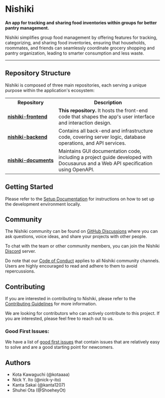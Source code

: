 # Nishiki

**An app for tracking and sharing food inventories within groups for better pantry management.**

Nishiki simplifies group food management by offering features for tracking, categorizing, and sharing food inventories, ensuring that households, roommates, and friends can seamlessly coordinate grocery shopping and pantry organization, leading to smarter consumption and less waste.

---

## Repository Structure

Nishiki is composed of three main repositories, each serving a unique purpose within the application's ecosystem:

<table>
  <tr>
    <th>Repository</th>
    <th>Description</th>
  </tr>
  <tr>
    <td><a href="https://github.com/nishiki-tech/nishiki-frontend" target="_blank"><strong>nishiki-frontend</strong></a></td>
    <td><strong>This repository.</strong> It hosts the front-end code that shapes the app's user interface and interaction design.</td>
  </tr>
  <tr>
    <td><a href="https://github.com/nishiki-tech/nishiki-backend" target="_blank"><strong>nishiki-backend</strong></a></td>
    <td>Contains all back-end and infrastructure code, covering server logic, database operations, and API services.</td>
  </tr>
  <tr>
    <td width="150"><a href="https://github.com/nishiki-tech/nishiki-documents" target="_blank"><strong>nishiki-documents</strong></a></td>
    <td>Maintains GUI documentation code, including a project guide developed with Docusaurus and a Web API specification using OpenAPI.</td>
  </tr>
</table>

## Getting Started

Please refer to the [Setup Documentation](./docs/SETUP.md) for instructions on how to set up the development environment locally.

## Community

The Nishiki community can be found on [GitHub Discussions]() where you can ask questions, voice ideas, and share your projects with other people.

To chat with the team or other community members, you can join the Nishiki [Discord](https://discord.gg/kZ9kZE8dcP) server.

Do note that our [Code of Conduct](./docs/CODE_OF_CONDUCT.md) applies to all Nishiki community channels. Users are highly encouraged to read and adhere to them to avoid repercussions.

## Contributing

If you are interested in contributing to Nishiki, please refer to the [Contributing Guidelines](./docs/CONTRIBUTING.md) for more information.

We are looking for contributors who can actively contribute to this project. If you are interested, please feel free to reach out to us.

### Good First Issues:

We have a list of [good first issues](https://github.com/nishiki-tech/nishiki-frontend/issues?q=is%3Aissue+is%3Aopen+sort%3Aupdated-desc+label%3A%22good+first+issue%22) that contain issues that are relatively easy to solve and are a good starting point for newcomers.

## Authors

- Kota Kawaguchi (@kotaaaa)
- Nick Y. Ito (@nick-y-ito)
- Kanta Sakai (@kanta1207)
- Shuhei Ota (@ShoeheyOt)

<!-- TODO: Add License Section -->
<!-- ISSUE: #233 -->
<!-- ## License -->
